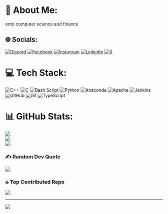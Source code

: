 # 💫 About Me:
onto computer science and finance


## 🌐 Socials:
[![Discord](https://img.shields.io/badge/Discord-%237289DA.svg?logo=discord&logoColor=white)](https://discord.gg/@nischal0x01) [![Facebook](https://img.shields.io/badge/Facebook-%231877F2.svg?logo=Facebook&logoColor=white)](https://facebook.com/@nischal0x01) [![Instagram](https://img.shields.io/badge/Instagram-%23E4405F.svg?logo=Instagram&logoColor=white)](https://instagram.com/@nischal0x01) [![LinkedIn](https://img.shields.io/badge/LinkedIn-%230077B5.svg?logo=linkedin&logoColor=white)](https://linkedin.com/in/@nischal0x01)  [![X](https://img.shields.io/badge/X-black.svg?logo=X&logoColor=white)](https://x.com/@nischal0x01) 

# 💻 Tech Stack:
![C++](https://img.shields.io/badge/c++-%2300599C.svg?style=for-the-badge&logo=c%2B%2B&logoColor=white) ![C](https://img.shields.io/badge/c-%2300599C.svg?style=for-the-badge&logo=c&logoColor=white) ![Bash Script](https://img.shields.io/badge/bash_script-%23121011.svg?style=for-the-badge&logo=gnu-bash&logoColor=white) ![Python](https://img.shields.io/badge/python-3670A0?style=for-the-badge&logo=python&logoColor=ffdd54) ![Anaconda](https://img.shields.io/badge/Anaconda-%2344A833.svg?style=for-the-badge&logo=anaconda&logoColor=white) ![Apache](https://img.shields.io/badge/apache-%23D42029.svg?style=for-the-badge&logo=apache&logoColor=white) ![Jenkins](https://img.shields.io/badge/jenkins-%232C5263.svg?style=for-the-badge&logo=jenkins&logoColor=white) ![GitHub](https://img.shields.io/badge/github-%23121011.svg?style=for-the-badge&logo=github&logoColor=white) ![Git](https://img.shields.io/badge/git-%23F05033.svg?style=for-the-badge&logo=git&logoColor=white) ![TypeScript](https://img.shields.io/badge/typescript-%23007ACC.svg?style=for-the-badge&logo=typescript&logoColor=white)
# 📊 GitHub Stats:
![](https://github-readme-stats.vercel.app/api?username=nischal0x01&theme=dark&hide_border=false&include_all_commits=true&count_private=true)<br/>
![](https://github-readme-streak-stats.herokuapp.com/?user=nischal0x01&theme=dark&hide_border=false)<br/>
![](https://github-readme-stats.vercel.app/api/top-langs/?username=nischal0x01&theme=dark&hide_border=false&include_all_commits=true&count_private=true&layout=compact)

### ✍️ Random Dev Quote
![](https://quotes-github-readme.vercel.app/api?type=horizontal&theme=radical)

### 🔝 Top Contributed Repo
![](https://github-contributor-stats.vercel.app/api?username=nischal0x01&limit=5&theme=dark&combine_all_yearly_contributions=true)

---
[![](https://visitcount.itsvg.in/api?id=nischal0x01&icon=0&color=0)](https://visitcount.itsvg.in)

<!-- Proudly created with GPRM ( https://gprm.itsvg.in ) -->

